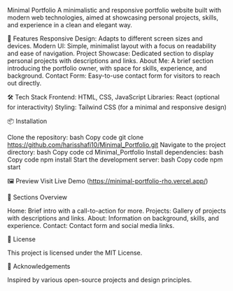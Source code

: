 Minimal Portfolio
A minimalistic and responsive portfolio website built with modern web technologies, aimed at showcasing personal projects, skills, and experience in a clean and elegant way.

🚀 Features
Responsive Design: Adapts to different screen sizes and devices.
Modern UI: Simple, minimalist layout with a focus on readability and ease of navigation.
Project Showcase: Dedicated section to display personal projects with descriptions and links.
About Me: A brief section introducing the portfolio owner, with space for skills, experience, and background.
Contact Form: Easy-to-use contact form for visitors to reach out directly.

🛠️ Tech Stack
Frontend: HTML, CSS, JavaScript
Libraries: React (optional for interactivity)
Styling: Tailwind CSS (for a minimal and responsive design)

📦 Installation

Clone the repository:
bash
Copy code
git clone https://github.com/harisshafi10/Minimal_Portfolio.git
Navigate to the project directory:
bash 
Copy code
cd Minimal_Portfolio
Install dependencies:
bash
Copy code
npm install
Start the development server:
bash
Copy code
npm start

🖼️ Preview
Visit Live Demo (https://minimal-portfolio-rho.vercel.app/)


📑 Sections Overview

Home: Brief intro with a call-to-action for more.
Projects: Gallery of projects with descriptions and links.
About: Information on background, skills, and experience.
Contact: Contact form and social media links.

📜 License

This project is licensed under the MIT License.

🙏 Acknowledgements

Inspired by various open-source projects and design principles.
